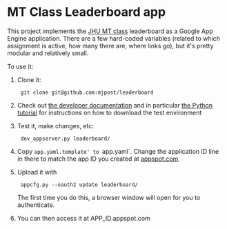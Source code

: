 # MT Class Leaderboard app

This project implements the [JHU MT class](http://mt-class.org/jhu) leaderboard as a
Google App Engine application. There are a few hard-coded variables (related to which
assignment is active, how many there are, where links go), but it's pretty modular and
relatively small.

To use it:

1. Clone it:

        git clone git@github.com:mjpost/leaderboard

1. Check out [the developer documentation](https://developers.google.com/appengine/) and in
particular
[the Python tutorial](https://developers.google.com/appengine/docs/python/gettingstartedpython27/introduction)
for instructions on how to download the test environment

1. Test it, make changes, etc:

        dev_appserver.py leaderboard/

1. Copy `app.yaml.template' to `app.yaml`. Change the application ID line in there to match
the app ID you created at [appspot.com](appspot.com).

1. Upload it with

        appcfg.py --oauth2 update leaderboard/
    
   The first time you do this, a browser window will open for you to authenticate.
    
1. You can then access it at APP_ID.appspot.com

